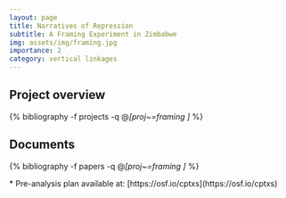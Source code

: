```yaml
---
layout: page
title: Narratives of Repression
subtitle: A Framing Experiment in Zimbabwe
img: assets/img/framing.jpg
importance: 2
category: vertical linkages
---
```


## Project overview

<div class="publications">

  {% bibliography -f projects -q @*[proj~=framing ]* %}

</div>

## Documents

<div class="publications">

  {% bibliography -f papers -q @*[proj~=framing ]* %}

</div>
* Pre-analysis plan available at: [https://osf.io/cptxs](https://osf.io/cptxs) 



